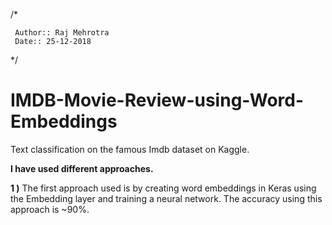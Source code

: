 /*

     Author:: Raj Mehrotra
     Date:: 25-12-2018
     
 */

# IMDB-Movie-Review-using-Word-Embeddings


Text classification on the famous Imdb dataset on Kaggle.

**I have used different approaches.**

**1 )** The first approach used is by creating word embeddings in Keras using the Embedding layer and training a neural network. The accuracy using this approach is ~90%.

